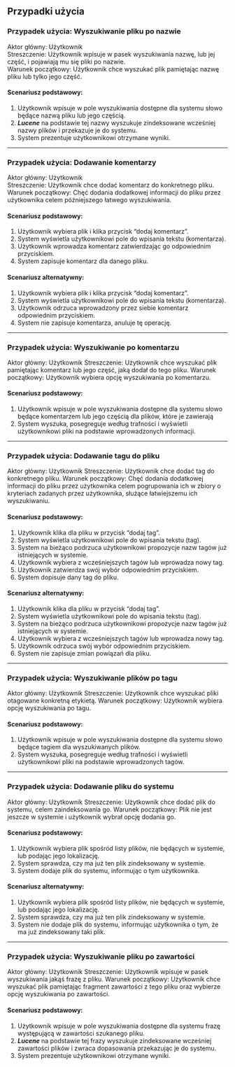 ## Przypadki użycia

### Przypadek użycia: Wyszukiwanie pliku po nazwie
Aktor główny: Użytkownik  
Streszczenie: Użytkownik wpisuje w pasek wyszukiwania nazwę, lub jej część, i pojawiają mu się pliki po nazwie.  
Warunek początkowy: Użytkownik chce wyszukać plik pamiętając nazwę pliku lub tylko jego część.

#### Scenariusz podstawowy:
1. Użytkownik wpisuje w pole wyszukiwania dostępne dla systemu słowo będące nazwą pliku lub jego częścią.
2. _**Lucene**_ na podstawie tej nazwy wyszukuje zindeksowane wcześniej nazwy plików i przekazuje je do systemu.
3. System prezentuje użytkownikowi otrzymane wyniki.

***

### Przypadek użycia: Dodawanie komentarzy
Aktor główny: Użytkownik  
Streszczenie: Użytkownik chce dodać komentarz do konkretnego pliku.  
Warunek początkowy: Chęć dodania dodatkowej informacji do pliku przez użytkownika celem późniejszego łatwego wyszukiwania.

#### Scenariusz podstawowy:
1. Użytkownik wybiera plik i klika przycisk “dodaj komentarz”.
2. System wyświetla użytkownikowi pole do wpisania tekstu (komentarza).
3. Użytkownik wprowadza komentarz zatwierdzając go odpowiednim przyciskiem.
4. System zapisuje komentarz dla danego pliku.

#### Scenariusz alternatywny:
1. Użytkownik wybiera plik i klika przycisk “dodaj komentarz”.
2. System wyświetla użytkownikowi pole do wpisania tekstu (komentarza).
3. Użytkownik odrzuca wprowadzony przez siebie komentarz odpowiednim przyciskiem.
4. System nie zapisuje komentarza, anuluje tę operację.

***

### Przypadek użycia: Wyszukiwanie po komentarzu
Aktor główny: Użytkownik
Streszczenie: Użytkownik chce wyszukać plik pamiętając komentarz lub jego część, jaką dodał do tego pliku.
Warunek początkowy: Użytkownik wybiera opcję wyszukiwania po komentarzu.

#### Scenariusz podstawowy:
1. Użytkownik wpisuje w pole wyszukiwania dostępne dla systemu słowo będące komentarzem lub jego częścią dla plików, które je zawierają
2. System wyszuka, posegreguje według trafności i wyświetli użytkownikowi pliki na podstawie wprowadzonych informacji.

***

### Przypadek użycia: Dodawanie tagu do pliku
Aktor główny: Użytkownik
Streszczenie: Użytkownik chce dodać tag do konkretnego pliku.
Warunek początkowy: Chęć dodania dodatkowej informacji do pliku przez użytkownika celem pogrupowania ich w zbiory o kryteriach zadanych przez użytkownika, służące łatwiejszemu ich wyszukiwaniu.

#### Scenariusz podstawowy:
1. Użytkownik klika dla pliku w przycisk “dodaj tag”.
2. System wyświetla użytkownikowi pole do wpisania tekstu (tag).
3. System na bieżąco podrzuca użytkownikowi propozycje nazw tagów już istniejących w systemie.
4. Użytkownik wybiera z wcześniejszych tagów lub wprowadza nowy tag.
5. Użytkownik zatwierdza swój wybór odpowiednim przyciskiem.
6. System dopisuje dany tag do pliku.

#### Scenariusz alternatywny:
1. Użytkownik klika dla pliku w przycisk “dodaj tag”.
2. System wyświetla użytkownikowi pole do wpisania tekstu (tag).
3. System na bieżąco podrzuca użytkownikowi propozycje nazw tagów już istniejących w systemie.
4. Użytkownik wybiera z wcześniejszych tagów lub wprowadza nowy tag.
5. Użytkownik odrzuca swój wybór odpowiednim przyciskiem.
6. System nie zapisuje zmian powiązań dla pliku.

***
### Przypadek użycia: Wyszukiwanie plików po tagu
Aktor główny: Użytkownik
Streszczenie: Użytkownik chce wyszukać pliki otagowane konkretną etykietą.
Warunek początkowy: Użytkownik wybiera opcję wyszukiwania po tagu.

#### Scenariusz podstawowy:
1. Użytkownik wpisuje w pole wyszukiwania dostępne dla systemu słowo będące tagiem dla wyszukiwanych plików.
2. System wyszuka, posegreguje według trafności i wyświetli użytkownikowi pliki na podstawie wprowadzonych tagów.

***

### Przypadek użycia: Dodawanie pliku do systemu
Aktor główny: Użytkownik
Streszczenie: Użytkownik chce dodać plik do systemu, celem zaindeksowania go.
Warunek początkowy: Plik nie jest jeszcze w systemie i użytkownik wybrał opcję dodania go.

#### Scenariusz podstawowy:
1. Użytkownik wybiera plik spośród listy plików, nie będących w systemie, lub podając jego lokalizację.
2. System sprawdza, czy ma już ten plik zindeksowany w systemie.
3. System dodaje plik do systemu, informując o tym użytkownika.

#### Scenariusz alternatywny:
1. Użytkownik wybiera plik spośród listy plików, nie będących w systemie, lub podając jego lokalizację.
2. System sprawdza, czy ma już ten plik zindeksowany w systemie.
3. System nie dodaje plik do systemu, informując użytkownika o tym, że ma już zindeksowany taki plik.

***

### Przypadek użycia: Wyszukiwanie pliku po zawartości
Aktor główny: Użytkownik
Streszczenie: Użytkownik wpisuje w pasek wyszukiwania jakąś frazę z pliku.
Warunek początkowy: Użytkownik chce wyszukać plik pamiętając fragment zawartości z tego pliku oraz wybierze opcję wyszukiwania po zawartości.

#### Scenariusz podstawowy:
1. Użytkownik wpisuje w pole wyszukiwania dostępne dla systemu frazę występującą w zawartości szukanego pliku.
2. _**Lucene**_ na podstawie tej frazy wyszukuje zindeksowane wcześniej zawartości plików i zwraca dopasowania przekazując je do systemu.
3. System prezentuje użytkownikowi otrzymane wyniki.
